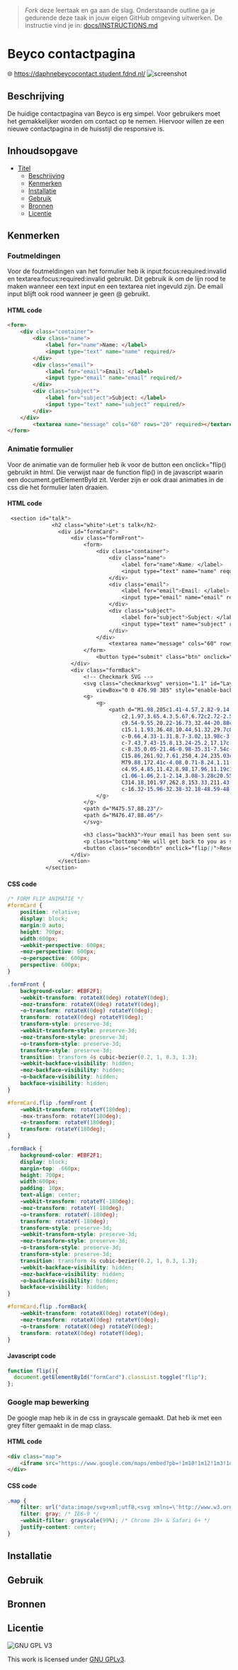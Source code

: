 > _Fork_ deze leertaak en ga aan de slag. Onderstaande outline ga je gedurende deze taak in jouw eigen GitHub omgeving uitwerken. De instructie vind je in: [docs/INSTRUCTIONS.md](docs/INSTRUCTIONS.md)

# Beyco contactpagina
🌐 https://daphnebeycocontact.student.fdnd.nl/
![screenshot](https://user-images.githubusercontent.com/69635977/137127263-e274d9e5-2531-4a88-a087-d65637da612f.png)

## Beschrijving
De huidige contactpagina van Beyco is erg simpel. Voor gebruikers moet het gemakkelijker worden om contact op te nemen. Hiervoor willen ze een nieuwe contactpagina in de huisstijl die responsive is.

## Inhoudsopgave

- [Titel](#titel)
  * [Beschrijving](#beschrijving)
  * [Kenmerken](#kenmerken)
  * [Installatie](#installatie)
  * [Gebruik](#gebruik)
  * [Bronnen](#bronnen)
  * [Licentie](#licentie)

## Kenmerken
### Foutmeldingen
Voor de foutmeldingen van het formulier heb ik input:focus:required:invalid en textarea:focus:required:invalid gebruikt. Dit gebruik ik om de lijn rood te maken wanneer een text input en een textarea niet ingevuld zijn. De email input blijft ook rood wanneer je geen @ gebruikt.
#### HTML code
```html
<form>
    <div class="container">
        <div class="name">
            <label for="name">Name: </label>
            <input type="text" name="name" required/>
        </div>
        <div class="email">
            <label for="email">Email: </label>
            <input type="email" name="email" required/>
        </div>
        <div class="subject">
            <label for="subject">Subject: </label>
            <input type="text" name="subject" required/>
        </div>
    </div>
        <textarea name="message" cols="60" rows="20" required></textarea>
</form>
```
### Animatie formulier
Voor de animatie van de formulier heb ik voor de button een onclick="flip() gebruikt in html. Die verwijst naar de function flip() in de javascript waarin een document.getElementById zit. Verder zijn er ook draai animaties in de css die het formulier laten draaien.
#### HTML code
```css
 <section id="talk">
              <h2 class="white">Let's talk</h2>
                <div id="formCard">
                    <div class="formFront">
                        <form>
                            <div class="container">
                                <div class="name">
                                    <label for="name">Name: </label>
                                    <input type="text" name="name" required/>
                                </div>
                                <div class="email">
                                    <label for="email">Email: </label>
                                    <input type="email" name="email" required/>
                                </div>
                                <div class="subject">
                                    <label for="subject">Subject: </label>
                                    <input type="text" name="subject" required/>
                                </div>
                            </div>
                                <textarea name="message" cols="60" rows="20" required></textarea>
                        </form>
                            <button type="submit" class="btn" onclick="flip()">Send</button>
                    </div>
                    <div class="formBack">
                        <!-- Checkmark SVG -->
                        <svg class="checkmarksvg" version="1.1" id="Layer_1" xmlns="http://www.w3.org/2000/svg" xmlns:xlink="http://www.w3.org/1999/xlink" x="0px" y="0px"
                            viewBox="0 0 476.98 385" style="enable-background:new 0 0 476.98 385;" xml:space="preserve">
                        <g>
                            <g>
                                <path d="M1.98,205c1.41-4.57,2.82-9.14,4.24-13.7c16.23-52.13,81.22-71.34,123.38-36.03c12.34,10.34,23.24,22.4,34.73,33.75
                                    c2,1.97,3.65,4.3,5.67,6.72c2.72-2.56,4.69-4.32,6.56-6.19c54.77-54.75,109.55-109.49,164.27-164.29
                                    c9.54-9.55,20.22-16.73,32.44-20.88c7.61-2.58,15.44-3.48,16.04-3.55c0.68-0.08,10.26-1.16,19.81,0.06
                                    c15.1,1.93,36.48,10.44,51.32,29.7c8.93,11.58,12.04,22.56,14.1,29.86l0,0c1.39,3.01,4.34,10.65,1.63,28.3
                                    c-0.66,4.33-1.31,8.7-3.02,13.98c-3.91,12.06-10.9,22.56-20.18,31.85c-75.54,75.61-151.13,151.18-226.72,226.74
                                    c-7.43,7.43-15.8,13.24-25.2,17.17c-5.84,2.44-12.58,3.97-12.58,3.97c-6.12,1.5-11.45,2.2-15.5,2.55
                                    c-8.35,0.05-21.46-0.98-35.31-7.54c-10.93-5.18-17.87-11.57-21.39-15.07c-29.96-29.85-59.64-59.99-89.65-89.78
                                    C15.86,261.92,7.61,250,4.24,235.03c-0.26-1.13-0.54-2.27-0.54-2.27s-0.94-4.16-1.49-7.5C1.65,221.76,1.37,214.47,1.98,205z
                                    M79.88,172.41c-4.08,0.71-8.24,1.11-12.23,2.17c-24.73,6.55-45.64,43.53-16.49,72.74c29.42,29.48,58.75,59.07,88.5,88.21
                                    c4.95,4.85,11.42,8.98,17.96,11.19c17.76,6.01,32.96,0.28,45.89-12.64c74.46-74.47,148.92-148.93,223.38-223.4
                                    c1.06-1.06,2.1-2.14,3.08-3.28c20.55-23.86,11.86-59.04-17.15-69.19c-18.48-6.46-33.92-1-47.28,12.37
                                    C314.18,101.97,262.8,153.33,211.43,204.7c-9.9,9.9-19.74,19.85-29.71,29.67c-7.86,7.76-13.72,8-21.53,0.37
                                    c-16.32-15.96-32.38-32.18-48.59-48.25C102.86,177.82,92.55,172.67,79.88,172.41z"/>
                            </g>
                        </g>
                        <path d="M475.57,88.23"/>
                        <path d="M476.47,88.46"/>
                        </svg>

                        <h3 class="backh3">Your email has been sent successfully!</h3>
                        <p class="bottomp">We will get back to you as soon as possible.</p>
                        <button class="secondbtn" onclick="flip()">Reset</button>
                    </div>
                </section>
            </section>
```
#### CSS code
```css
/* FORM FLIP ANIMATIE */
#formCard {
    position: relative;
    display: block;
    margin:0 auto;
    height: 700px;
    width:600px;
    -webkit-perspective: 600px;
    -moz-perspective: 600px;
    -o-perspective: 600px;
    perspective: 600px;
}

.formFront {
    background-color: #EBF2F1;
    -webkit-transform: rotateX(0deg) rotateY(0deg);
    -moz-transform: rotateX(0deg) rotateY(0deg);
    -o-transform: rotateX(0deg) rotateY(0deg);
    transform: rotateX(0deg) rotateY(0deg);
    transform-style: preserve-3d;
    -webkit-transform-style: preserve-3d;
    -moz-transform-style: preserve-3d;
    -o-transform-style: preserve-3d;
    transform-style: preserve-3d;
    transition: transform 4s cubic-bezier(0.2, 1, 0.3, 1.3);
    -webkit-backface-visibility: hidden;
    -moz-backface-visibility: hidden;
    -o-backface-visibility: hidden;
    backface-visibility: hidden;
}

#formCard.flip .formFront {
    -webkit-transform: rotateY(180deg);
    -mox-transform: rotateY(180deg);
    -o-transform: rotateY(180deg);
    transform: rotateY(180deg);
}

.formBack {
    background-color: #EBF2F1;
    display: block;
    margin-top: -660px;
    height: 700px;
    width:600px;
    padding: 10px;
    text-align: center;
    -webkit-transform: rotateY(-180deg);
    -moz-transform: rotateY(-180deg);
    -o-transform: rotateY(-180deg);
    transform: rotateY(-180deg);
    transform-style: preserve-3d;
    -webkit-transform-style: preserve-3d;
    -moz-transform-style: preserve-3d;
    -o-transform-style: preserve-3d;
    transform-style: preserve-3d;
    transition: transform 4s cubic-bezier(0.2, 1, 0.3, 1.3);
    -webkit-backface-visibility: hidden;
    -moz-backface-visibility: hidden;
    -o-backface-visibility: hidden;
    backface-visibility: hidden;
}

#formCard.flip .formBack{
    -webkit-transform: rotateX(0deg) rotateY(0deg);
    -moz-transform: rotateX(0deg) rotateY(0deg);
    -o-transform: rotateX(0deg) rotateY(0deg);
    transform: rotateX(0deg) rotateY(0deg);
}
```
#### Javascript code
```javascript
function flip(){
  document.getElementById("formCard").classList.toggle("flip");
};
```
### Google map bewerking
De google map heb ik in de css in grayscale gemaakt. Dat heb ik met een grey filter gemaakt in de map class.
#### HTML code
```html
<div class="map">
    <iframe src="https://www.google.com/maps/embed?pb=!1m18!1m12!1m3!1d2436.429483301174!2d4.918550115801601!3d52.362631979784645!2m3!1f0!2f0!3f0!3m2!1i1024!2i768!4f13.1!3m3!1m2!1s0x47c60975811f5c2f%3A0xed0a8af3106cbefc!2sMauritskade%2064%2C%201092%20AD%20Amsterdam!5e0!3m2!1sen!2snl!4v1633419886148!5m2!1sen!2snl"></iframe>
</div>
```
#### CSS code
```css
.map {
    filter: url("data:image/svg+xml;utf8,<svg xmlns=\'http://www.w3.org/2000/svg\'><filter id=\'grayscale\'><feColorMatrix type=\'matrix\' values=\'0.3333 0.3333 0.3333 0 0 0.3333 0.3333 0.3333 0 0 0.3333 0.3333 0.3333 0 0 0 0 0 1 0\'/></filter></svg>#grayscale"); /* Firefox 10+ */
    filter: gray; /* IE6-9 */
    -webkit-filter: grayscale(99%); /* Chrome 19+ & Safari 6+ */
    justify-content: center;
}
```
## Installatie

## Gebruik

## Bronnen

## Licentie

![GNU GPL V3](https://www.gnu.org/graphics/gplv3-127x51.png)

This work is licensed under [GNU GPLv3](./LICENSE).
